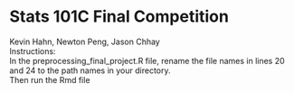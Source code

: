 # Stats 101C Final Competition  
Kevin Hahn, Newton Peng, Jason Chhay  
Instructions:\
In the preprocessing_final_project.R file, rename the file names in lines 20 and 24 to the path names in your directory.  
Then run the Rmd file
